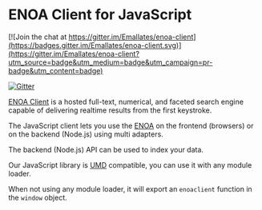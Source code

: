 <!--NO_HTML-->

# ENOA Client for JavaScript

[![Join the chat at https://gitter.im/Emallates/enoa-client](https://badges.gitter.im/Emallates/enoa-client.svg)](https://gitter.im/Emallates/enoa-client?utm_source=badge&utm_medium=badge&utm_campaign=pr-badge&utm_content=badge)

<!--/NO_HTML-->

[![Gitter](https://badges.gitter.im/Emallates/enoa-client.svg)](https://gitter.im/Emallates/enoa-client?utm_source=badge&utm_medium=badge&utm_campaign=pr-badge&utm_content=body_badge)

<!--NO_HTML-->

[ENOA Client](https://www.enoa.net) is a hosted full-text, numerical, and faceted search engine capable of delivering realtime results from the first keystroke.

<!--/NO_HTML-->



The JavaScript client lets you use the [ENOA](https://www.enoa.net/doc) on the frontend (browsers) or on the backend (Node.js) using multi adapters.

The backend (Node.js) API can be used to index your data.

Our JavaScript library is [UMD](https://github.com/umdjs/umd) compatible, you can use it with any module loader.

When not using any module loader, it will export an `enoaclient` function in the `window` object.


